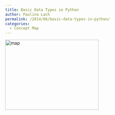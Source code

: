 ```yaml
---
title: Basic Data Types in Python
author: Paulina Lach
permalink: /2014/06/basic-data-types-in-python/
categories:
  - Concept Map
---
```

[<img src="/software-carpentry-training-website/uploads/2014/06/map-300x225.jpg" alt="map" width="300" height="225" class="alignnone size-medium wp-image-7914" />][1]

 [1]: /software-carpentry-training-website/uploads/2014/06/map.jpg
